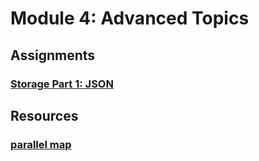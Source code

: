 # Module 4: Advanced Topics

## Assignments
### [Storage Part 1: JSON](assignments/storage_part1_json.md)

## Resources
### [parallel map](resources/parallel_map.py)
